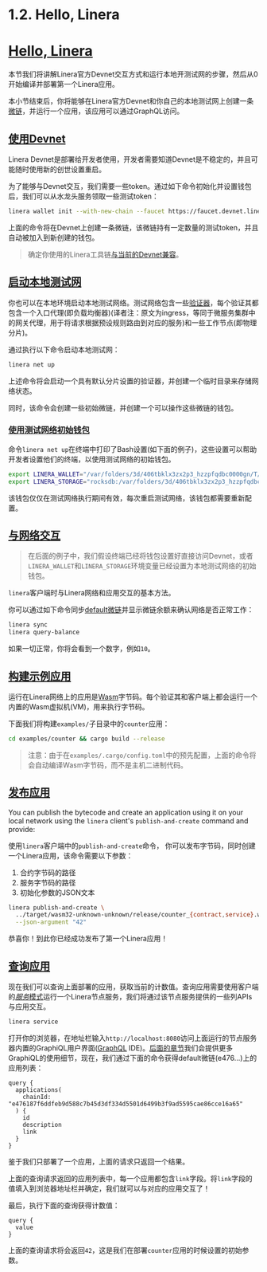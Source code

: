 # 1.2. Hello, Linera

# [Hello, Linera](https://linera-dev.respeer.ai/#/zh_CN/getting_started/hello_linera?id=hello-linera)

本节我们将讲解Linera官方Devnet交互方式和运行本地开测试网的步骤，然后从0开始编译并部署第一个Linera应用。

本小节结束后，你将能够在Linera官方Devnet和你自己的本地测试网上创建一条[微链](https://linera-dev.respeer.ai/#/zh_CN/core_concepts/microchains)，并运行一个应用，该应用可以通过GraphQL访问。

## [使用Devnet](https://linera-dev.respeer.ai/#/zh_CN/getting_started/hello_linera?id=using-the-devnet)

Linera Devnet是部署给开发者使用，开发者需要知道Devnet是不稳定的，并且可能随时使用新的创世设置重启。

为了能够与Devnet交互，我们需要一些token。通过如下命令初始化并设置钱包后，我们可以从水龙头服务领取一些测试token：

```bash
linera wallet init --with-new-chain --faucet https://faucet.devnet.linera.net
```

上面的命令将在Devnet上创建一条微链，该微链持有一定数量的测试token，并且自动被加入到新创建的钱包。

> 确定你使用的Linera工具链[与当前的Devnet兼容](https://linera-dev.respeer.ai/#/zh_CN/getting_started/installation?id=installing-from-cratesio)。

## [启动本地测试网](https://linera-dev.respeer.ai/#/zh_CN/getting_started/hello_linera?id=starting-a-local-test-network)

你也可以在本地环境启动本地测试网络。测试网络包含一些[验证器](https://linera-dev.respeer.ai/#/zh_CN/advanced_topics/validators)，每个验证其都包含一个入口代理(即负载均衡器)(译者注：原文为ingress，等同于微服务集群中的网关代理，用于将请求根据预设规则路由到对应的服务)和一些工作节点(即物理分片)。

通过执行以下命令启动本地测试网：

```bash
linera net up
```

上述命令将会启动一个具有默认分片设置的验证器，并创建一个临时目录来存储网络状态。

同时，该命令会创建一些初始微链，并创建一个可以操作这些微链的钱包。

### [使用测试网络初始钱包](https://linera-dev.respeer.ai/#/zh_CN/getting_started/hello_linera?id=using-the-initial-test-wallet)

命令`linera net up`在终端中打印了Bash设置(如下面的例子)，这些设置可以帮助开发者设置他们的终端，以使用测试网络的初始钱包。

```bash
export LINERA_WALLET="/var/folders/3d/406tbklx3zx2p3_hzzpfqdbc0000gn/T/.tmpvJ6lJI/wallet.json"
export LINERA_STORAGE="rocksdb:/var/folders/3d/406tbklx3zx2p3_hzzpfqdbc0000gn/T/.tmpvJ6lJI/linera.db"
```

该钱包仅仅在测试网络执行期间有效，每次重启测试网络，该钱包都需要重新配置。

## [与网络交互](https://linera-dev.respeer.ai/#/zh_CN/getting_started/hello_linera?id=interacting-with-the-network)

> 在后面的例子中，我们假设终端已经将钱包设置好直接访问Devnet，或者`LINERA_WALLET`和`LINERA_STORAGE`环境变量已经设置为本地测试网络的初始钱包。

`linera`客户端时与Linera网络和应用交互的基本方法。

你可以通过如下命令同步[default微链](https://linera-dev.respeer.ai/#/zh_CN/core_concepts/wallets)并显示微链余额来确认网络是否正常工作：

```bash
linera sync
linera query-balance
```

如果一切正常，你将会看到一个数字，例如`10`。

## [构建示例应用](https://linera-dev.respeer.ai/#/zh_CN/getting_started/hello_linera?id=building-an-example-application)

运行在Linera网络上的应用是[Wasm](https://webassembly.org/)字节码。每个验证其和客户端上都会运行一个内置的Wasm虚拟机(VM)，用来执行字节码。

下面我们将构建`examples/`子目录中的`counter`应用：

```bash
cd examples/counter && cargo build --release
```

> 注意：由于在`examples/.cargo/config.toml`中的预先配置，上面的命令将会自动编译Wasm字节码，而不是主机二进制代码。

## [发布应用](https://linera-dev.respeer.ai/#/zh_CN/getting_started/hello_linera?id=publishing-your-application)

You can publish the bytecode and create an application using it on your local network using the `linera` client's `publish-and-create` command and provide:

使用`linera`客户端中的`publish-and-create`命令， 你可以发布字节码，同时创建一个Linera应用，该命令需要以下参数：

1. 合约字节码的路径
2. 服务字节码的路径
3. 初始化参数的JSON文本

```bash
linera publish-and-create \
  ../target/wasm32-unknown-unknown/release/counter_{contract,service}.wasm \
  --json-argument "42"
```

恭喜你！到此你已经成功发布了第一个Linera应用！

## [查询应用](https://linera-dev.respeer.ai/#/zh_CN/getting_started/hello_linera?id=querying-your-application)

现在我们可以查询上面部署的应用，获取当前的计数值。查询应用需要使用客户端的[*服务*模式](https://linera-dev.respeer.ai/#/zh_CN/core_concepts/node_service)运行一个Linera节点服务，我们将通过该节点服务提供的一些列APIs与应用交互。

```bash
linera service
```

打开你的浏览器，在地址栏输入`http://localhost:8080`访问上面运行的节点服务器内置的GraphiQL用户界面([GraphQL](https://graphql.org/) IDE)。[后面的章节](https://linera-dev.respeer.ai/#/zh_CN/core_concepts/node_service?id=graphiql-ide)我们会提供更多GraphiQL的使用细节，现在，我们通过下面的命令获得default微链(e476…)上的应用列表：

```gql
query {
  applications(
    chainId: "e476187f6ddfeb9d588c7b45d3df334d5501d6499b3f9ad5595cae86cce16a65"
  ) {
    id
    description
    link
  }
}
```

鉴于我们只部署了一个应用，上面的请求只返回一个结果。

上面的查询请求返回的应用列表中，每一个应用都包含`link`字段。将`link`字段的值填入到浏览器地址栏并确定，我们就可以与对应的应用交互了！

最后，执行下面的查询获得计数值：

```gql
query {
  value
}
```

上面的查询请求将会返回`42`，这是我们在部署`counter`应用的时候设置的初始参数。
